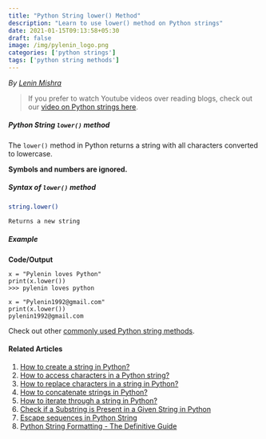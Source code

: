 ```yaml
---
title: "Python String lower() Method"
description: "Learn to use lower() method on Python strings"
date: 2021-01-15T09:13:58+05:30
draft: false
image: /img/pylenin_logo.png
categories: ['python strings']
tags: ['python string methods']
---
```

<div class="sharethis-inline-follow-buttons"></div>

*By [Lenin Mishra](https://www.pylenin.com/authors/#lenin-mishra)*

> If you prefer to watch Youtube videos over reading blogs, check out our [video on Python strings here](https://youtu.be/MXdNMo_f95I). 

##### Python String `lower()` method

The `lower()` method in Python returns a string with all characters converted to lowercase.

**Symbols and numbers are ignored.**

##### Syntax of `lower()` method

```bash
string.lower()

Returns a new string   
```

##### Example

**Code/Output**

```python3
x = "Pylenin loves Python"
print(x.lower())
>>> pylenin loves python

x = "Pylenin1992@gmail.com"
print(x.lower())
pylenin1992@gmail.com
```

Check out other [commonly used Python string methods](https://www.pylenin.com/blogs/common-python-string-methods).

#### Related Articles

1. [How to create a string in Python?](https://www.pylenin.com/blogs/create-string-python/)
2. [How to access characters in a Python string?](https://www.pylenin.com/blogs/access-characters-in-string/)
3. [How to replace characters in a string in Python?](https://www.pylenin.com/blogs/replace-string-characters-python/)
4. [How to concatenate strings in Python?](https://www.pylenin.com/blogs/concatenate-strings-in-python/)
5. [How to iterate through a string in Python?](https://www.pylenin.com/blogs/iterating-through-python-string/)
6. [Check if a Substring is Present in a Given String in Python](https://www.pylenin.com/blogs/check-substring-in-a-string-python/)
7. [Escape sequences in Python String](https://www.pylenin.com/blogs/escape-sequences-python-string/)
8. [Python String Formatting - The Definitive Guide](https://www.pylenin.com/blogs/python-string-formatting/)
